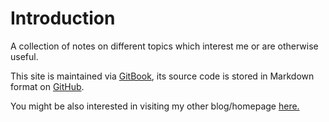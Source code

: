 # Introduction

A collection of notes on different topics which interest me or are otherwise useful.

This site is maintained via [GitBook](https://www.gitbook.com/), its source code is stored in Markdown format on [GitHub](https://github.com/sphynx/notes).

You might be also interested in visiting my other blog/homepage [here.](https://www.gitbook.com/)

